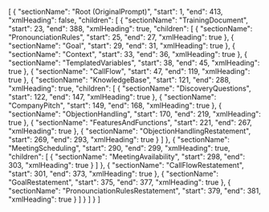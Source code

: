 [
  {
    "sectionName": "Root (OriginalPrompt)",
    "start": 1,
    "end": 413,
    "xmlHeading": false,
    "children": [
      {
        "sectionName": "TrainingDocument",
        "start": 23,
        "end": 388,
        "xmlHeading": true,
        "children": [
          {
            "sectionName": "PronounciationRules",
            "start": 25,
            "end": 27,
            "xmlHeading": true
          },
          {
            "sectionName": "Goal",
            "start": 29,
            "end": 31,
            "xmlHeading": true
          },
          {
            "sectionName": "Context",
            "start": 33,
            "end": 36,
            "xmlHeading": true
          },
          {
            "sectionName": "TemplatedVariables",
            "start": 38,
            "end": 45,
            "xmlHeading": true
          },
          {
            "sectionName": "CallFlow",
            "start": 47,
            "end": 119,
            "xmlHeading": true
          },
          {
            "sectionName": "KnowledgeBase",
            "start": 121,
            "end": 288,
            "xmlHeading": true,
            "children": [
              {
                "sectionName": "DiscoveryQuestions",
                "start": 122,
                "end": 147,
                "xmlHeading": true
              },
              {
                "sectionName": "CompanyPitch",
                "start": 149,
                "end": 168,
                "xmlHeading": true
              },
              {
                "sectionName": "ObjectionHandling",
                "start": 170,
                "end": 219,
                "xmlHeading": true
              },
              {
                "sectionName": "FeaturesAndFunctions",
                "start": 221,
                "end": 267,
                "xmlHeading": true
              },
              {
                "sectionName": "ObjectionHandlingRestatement",
                "start": 269,
                "end": 293,
                "xmlHeading": true
              }
            ]
          },
          {
            "sectionName": "MeetingScheduling",
            "start": 290,
            "end": 299,
            "xmlHeading": true,
            "children": [
              {
                "sectionName": "MeetingAvailability",
                "start": 298,
                "end": 303,
                "xmlHeading": true
              }
            ]
          },
          {
            "sectionName": "CallFlowRestatement",
            "start": 301,
            "end": 373,
            "xmlHeading": true
          },
          {
            "sectionName": "GoalRestatement",
            "start": 375,
            "end": 377,
            "xmlHeading": true
          },
          {
            "sectionName": "PronounciationRulesRestatement",
            "start": 379,
            "end": 381,
            "xmlHeading": true
          }
        ]
      }
    ]
  }
]